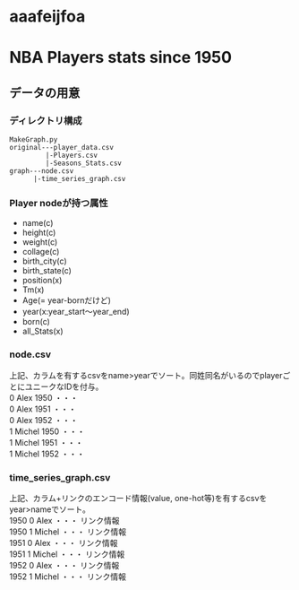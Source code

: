 # aaafeijfoa

# NBA Players stats since 1950

## データの用意
### ディレクトリ構成

    MakeGraph.py
    original---player_data.csv
             |-Players.csv
             |-Seasons_Stats.csv
    graph---node.csv
          |-time_series_graph.csv

### Player nodeが持つ属性
+ name(c)
+ height(c)
+ weight(c)
+ collage(c)
+ birth_city(c)
+ birth_state(c)
+ position(x)
+ Tm(x)
+ Age(= year-bornだけど)
+ year(x:year_start〜year_end)
+ born(c)
+ all_Stats(x)

### node.csv
上記、カラムを有するcsvをname>yearでソート。同姓同名がいるのでplayerごとにユニークなIDを付与。  
0 Alex 1950 ・・・  
0 Alex 1951 ・・・  
0 Alex 1952 ・・・  
1 Michel 1950 ・・・  
1 Michel 1951 ・・・  
1 Michel 1952 ・・・  

### time_series_graph.csv
上記、カラム+リンクのエンコード情報(value, one-hot等)を有するcsvをyear>nameでソート。  
1950 0 Alex ・・・ リンク情報  
1950 1 Michel ・・・ リンク情報  
1951 0 Alex ・・・ リンク情報  
1951 1 Michel ・・・ リンク情報  
1952 0 Alex ・・・ リンク情報  
1952 1 Michel ・・・ リンク情報  
